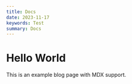 ```yaml
---
title: Docs
date: 2023-11-17
keywords: Test
summary: Docs
---
```


# Hello World

This is an example blog page with MDX support.